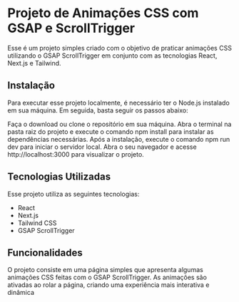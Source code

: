 # Projeto de Animações CSS com GSAP e ScrollTrigger
Esse é um projeto simples criado com o objetivo de praticar animações CSS utilizando o GSAP ScrollTrigger em conjunto com as tecnologias React, Next.js e Tailwind.

## Instalação
Para executar esse projeto localmente, é necessário ter o Node.js instalado em sua máquina. Em seguida, basta seguir os passos abaixo:

Faça o download ou clone o repositório em sua máquina.
Abra o terminal na pasta raiz do projeto e execute o comando npm install para instalar as dependências necessárias.
Após a instalação, execute o comando npm run dev para iniciar o servidor local.
Abra o seu navegador e acesse http://localhost:3000 para visualizar o projeto.

## Tecnologias Utilizadas
Esse projeto utiliza as seguintes tecnologias:

- React
- Next.js
- Tailwind CSS
- GSAP ScrollTrigger

## Funcionalidades
O projeto consiste em uma página simples que apresenta algumas animações CSS feitas com o GSAP ScrollTrigger. As animações são ativadas ao rolar a página, criando uma experiência mais interativa e dinâmica
